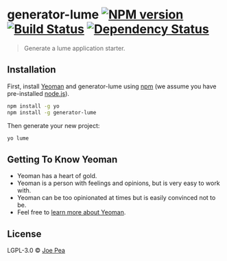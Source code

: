 # generator-lume [![NPM version][npm-image]][npm-url] [![Build Status][travis-image]][travis-url] [![Dependency Status][daviddm-image]][daviddm-url]
> Generate a lume application starter.

## Installation

First, install [Yeoman](http://yeoman.io) and generator-lume using [npm](https://www.npmjs.com/) (we assume you have pre-installed [node.js](https://nodejs.org/)).

```bash
npm install -g yo
npm install -g generator-lume
```

Then generate your new project:

```bash
yo lume
```

## Getting To Know Yeoman

 * Yeoman has a heart of gold.
 * Yeoman is a person with feelings and opinions, but is very easy to work with.
 * Yeoman can be too opinionated at times but is easily convinced not to be.
 * Feel free to [learn more about Yeoman](http://yeoman.io/).

## License

LGPL-3.0 © [Joe Pea]()


[npm-image]: https://badge.fury.io/js/generator-lume.svg
[npm-url]: https://npmjs.org/package/generator-lume
[travis-image]: https://travis-ci.com/infamous/generator-lume.svg?branch=master
[travis-url]: https://travis-ci.com/infamous/generator-lume
[daviddm-image]: https://david-dm.org/infamous/generator-lume.svg?theme=shields.io
[daviddm-url]: https://david-dm.org/infamous/generator-lume
